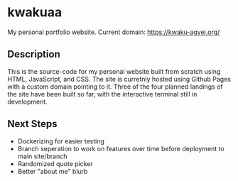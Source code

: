 # kwakuaa
My personal portfolio website. Current domain: https://kwaku-agyei.org/

## Description
This is the source-code for my personal website built from scratch using HTML, JavaScript, and CSS. The site is curretnly hosted using Github Pages with a custom domain pointing to it. Three of the four planned landings of the site have been built so far, with the interactive terminal still in development. 

## Next Steps
- Dockerizing for easier testing
- Branch seperation to work on features over time before deployment to main site/branch
- Randomized quote picker
- Better "about me" blurb
